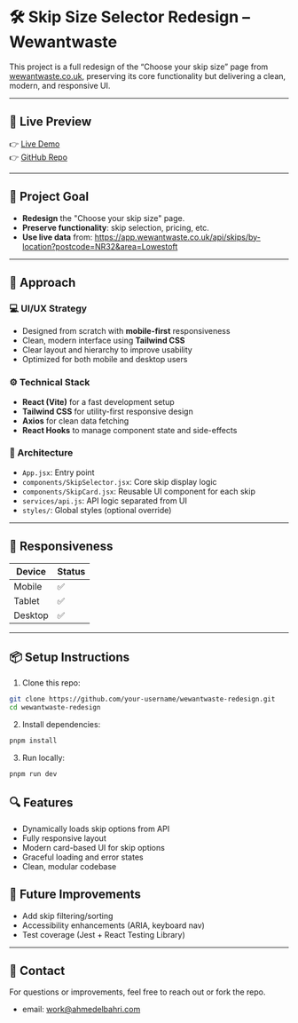 # 🛠️ Skip Size Selector Redesign – Wewantwaste

This project is a full redesign of the “Choose your skip size” page from [wewantwaste.co.uk](https://wewantwaste.co.uk), preserving its core functionality but delivering a clean, modern, and responsive UI.

---

## 🚀 Live Preview

👉 [Live Demo](https://your-sandbox-link-here)  
👉 [GitHub Repo](https://github.com/your-username/wewantwaste-redesign)

---

## 🎯 Project Goal

- **Redesign** the "Choose your skip size" page.
- **Preserve functionality**: skip selection, pricing, etc.
- **Use live data** from: https://app.wewantwaste.co.uk/api/skips/by-location?postcode=NR32&area=Lowestoft

---

## 🧠 Approach

### 💻 UI/UX Strategy

- Designed from scratch with **mobile-first** responsiveness
- Clean, modern interface using **Tailwind CSS**
- Clear layout and hierarchy to improve usability
- Optimized for both mobile and desktop users

### ⚙️ Technical Stack

- **React (Vite)** for a fast development setup
- **Tailwind CSS** for utility-first responsive design
- **Axios** for clean data fetching
- **React Hooks** to manage component state and side-effects

### 🧩 Architecture

- `App.jsx`: Entry point
- `components/SkipSelector.jsx`: Core skip display logic
- `components/SkipCard.jsx`: Reusable UI component for each skip
- `services/api.js`: API logic separated from UI
- `styles/`: Global styles (optional override)

---

## 📱 Responsiveness

| Device  | Status |
| ------- | ------ |
| Mobile  | ✅     |
| Tablet  | ✅     |
| Desktop | ✅     |

---

## 📦 Setup Instructions

1. Clone this repo:

```bash
git clone https://github.com/your-username/wewantwaste-redesign.git
cd wewantwaste-redesign
```

2. Install dependencies:

```bash
pnpm install
```

3. Run locally:

```bash
pnpm run dev
```

## 🔍 Features

- Dynamically loads skip options from API
- Fully responsive layout
- Modern card-based UI for skip options
- Graceful loading and error states
- Clean, modular codebase

## 🧪 Future Improvements

- Add skip filtering/sorting
- Accessibility enhancements (ARIA, keyboard nav)
- Test coverage (Jest + React Testing Library)

---

## 📩 Contact

For questions or improvements, feel free to reach out or fork the repo.

- email: work@ahmedelbahri.com
